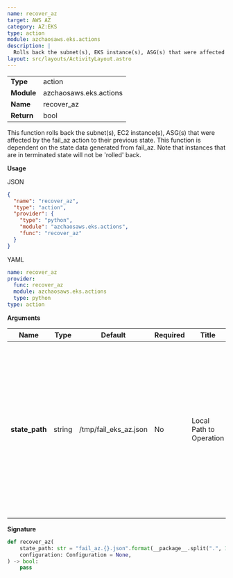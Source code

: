```yaml
---
name: recover_az
target: AWS AZ
category: AZ:EKS
type: action
module: azchaosaws.eks.actions
description: |
  Rolls back the subnet(s), EKS instance(s), ASG(s) that were affected by the fail_az action
layout: src/layouts/ActivityLayout.astro
---
```


|            |                        |
| ---------- | ---------------------- |
| **Type**   | action                 |
| **Module** | azchaosaws.eks.actions |
| **Name**   | recover_az             |
| **Return** | bool                   |

This function rolls back the subnet(s), EC2 instance(s), ASG(s) that were affected by the fail_az action to their previous state.
This function is dependent on the state data generated from fail_az. Note that instances that are in terminated state will not be 'rolled' back.

**Usage**

JSON

```json
{
  "name": "recover_az",
  "type": "action",
  "provider": {
    "type": "python",
    "module": "azchaosaws.eks.actions",
    "func": "recover_az"
  }
}
```

YAML

```yaml
name: recover_az
provider:
  func: recover_az
  module: azchaosaws.eks.actions
  type: python
type: action
```

**Arguments**

| Name | Type | Default | Required | Title | Description |
| ---- | ---- | ------- | -------- | ----- | ----------- |
| **state_path** | string | /tmp/fail_eks_az.json | No | Local Path to Operation | Path to a local file that holds the information of this operation, defined in fail_az action. Unless you need to run this action multiple times in the same experiment, you can ignore this field |

**Signature**

```python
def recover_az(
    state_path: str = "fail_az.{}.json".format(__package__.split(".", 1)[1]),
    configuration: Configuration = None,
) -> bool:
    pass

```
